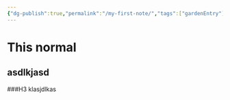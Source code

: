 ```yaml
---
{"dg-publish":true,"permalink":"/my-first-note/","tags":["gardenEntry"]}
---
```



# This normal

## asdlkjasd

###H3 klasjdlkas